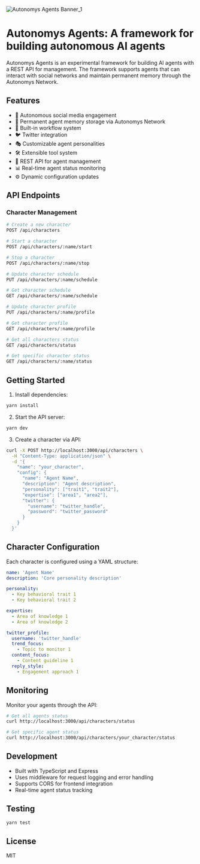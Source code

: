 ![Autonomys Agents Banner_1](https://github.com/user-attachments/assets/340c2a09-ddc6-49c1-83af-ec9cdd30ac01)

# Autonomys Agents: A framework for building autonomous AI agents

Autonomys Agents is an experimental framework for building AI agents with a REST API for management. The framework supports agents that can interact with social networks and maintain permanent memory through the Autonomys Network.

## Features

- 🤖 Autonomous social media engagement
- 🧠 Permanent agent memory storage via Autonomys Network
- 🔄 Built-in workflow system
- 🐦 Twitter integration
- 🎭 Customizable agent personalities
- 🛠️ Extensible tool system
- 🚀 REST API for agent management
- 📊 Real-time agent status monitoring
- ⚙️ Dynamic configuration updates

## API Endpoints

### Character Management
```bash
# Create a new character
POST /api/characters

# Start a character
POST /api/characters/:name/start

# Stop a character
POST /api/characters/:name/stop

# Update character schedule
PUT /api/characters/:name/schedule

# Get character schedule
GET /api/characters/:name/schedule

# Update character profile
PUT /api/characters/:name/profile

# Get character profile
GET /api/characters/:name/profile

# Get all characters status
GET /api/characters/status

# Get specific character status
GET /api/characters/:name/status
```

## Getting Started

1. Install dependencies:
```bash
yarn install
```

2. Start the API server:
```bash
yarn dev
```

3. Create a character via API:
```bash
curl -X POST http://localhost:3000/api/characters \
  -H "Content-Type: application/json" \
  -d '{
    "name": "your_character",
    "config": {
      "name": "Agent Name",
      "description": "Agent description",
      "personality": ["trait1", "trait2"],
      "expertise": ["area1", "area2"],
      "twitter": {
        "username": "twitter_handle",
        "password": "twitter_password"
      }
    }
  }'
```

## Character Configuration

Each character is configured using a YAML structure:

```yaml
name: 'Agent Name'
description: 'Core personality description'

personality:
  - Key behavioral trait 1
  - Key behavioral trait 2

expertise:
  - Area of knowledge 1
  - Area of knowledge 2

twitter_profile:
  username: 'twitter_handle'
  trend_focus:
    - Topic to monitor 1
  content_focus:
    - Content guideline 1
  reply_style:
    - Engagement approach 1
```

## Monitoring

Monitor your agents through the API:
```bash
# Get all agents status
curl http://localhost:3000/api/characters/status

# Get specific agent status
curl http://localhost:3000/api/characters/your_character/status
```

## Development

- Built with TypeScript and Express
- Uses middleware for request logging and error handling
- Supports CORS for frontend integration
- Real-time agent status tracking

## Testing

```bash
yarn test
```

## License

MIT
